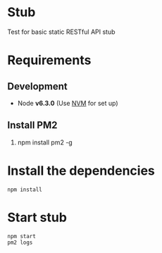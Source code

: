 # Stub
Test for basic static RESTful API stub

# Requirements
## Development
 - Node **v6.3.0** (Use [NVM](https://github.com/creationix/nvm) for set up)

## Install PM2
1. npm install pm2 -g

# Install the dependencies
```
npm install
```

# Start stub
```
npm start
pm2 logs
```
